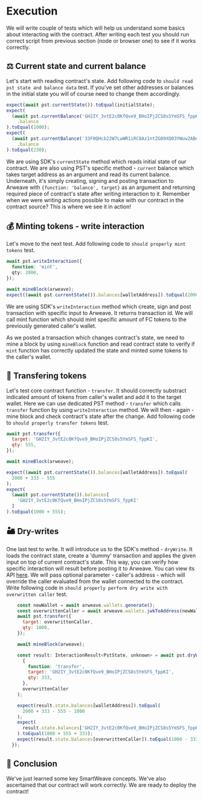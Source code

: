 # Execution

We will write couple of tests which will help us understand some basics about interacting with the contract. After writing each test you should run correct script from previous section (node or browser one) to see if it works correctly.

## ⚖️ Current state and current balance

Let's start with reading contract's state. Add following code to `should read pst state and balance data` test. If you've set other addresses or balances in the initial state you will of course need to change them accordingly.

```js
expect(await pst.currentState()).toEqual(initialState);
expect(
  (await pst.currentBalance('GH2IY_3vtE2c0KfQve9_BHoIPjZCS8s5YmSFS_fppKI'))
    .balance
).toEqual(1000);
expect(
  (await pst.currentBalance('33F0QHcb22W7LwWR1iRC8Az1ntZG09XQ03YWuw2ABqA'))
    .balance
).toEqual(230);
```

We are using SDK's `currentState` method which reads initial state of our contract. We are also using PST's specific method - `current` balance which takes target address as an argument and read its current balance. Underneath, it's simply creating, signing and posting transaction to Arweave with `{function: 'balance', target}` as an argument and returning required piece of contract's state after writing interaction to it. Remember when we were writing actions possible to make with our contract in the contract source? This is where we see it in action!

## 💰 Minting tokens - write interaction

Let's move to the next test. Add following code to `should properly mint tokens` test.

```ts
await pst.writeInteraction({
  function: 'mint',
  qty: 2000,
});

await mineBlock(arweave);
expect((await pst.currentState()).balances[walletAddress]).toEqual(2000);
```

We are using SDK's `writeInteraction` method which create, sign and post transaction with specific input to Arweave. It returns transaction id. We will call mint function which should mint specific amount of FC tokens to the previously generated caller's wallet.

As we posted a transaction which changes contract's state, we need to mine a block by using `mineBlock` function and read contract state to verify if `mint` function has correctly updated the state and minted some tokens to the caller's wallet.

## 💸 Transfering tokens

Let's test core contract function - `transfer`. It should correctly substract indicated amount of tokens from caller's wallet and add it to the target wallet. Here we can use dedicated PST method - `transfer` which calls `transfer` function by using `writeInteraction` method. We will then - again - mine block and check contract's state after the change. Add following code to `should properly transfer tokens` test.

```js
await pst.transfer({
  target: 'GH2IY_3vtE2c0KfQve9_BHoIPjZCS8s5YmSFS_fppKI',
  qty: 555,
});

await mineBlock(arweave);

expect((await pst.currentState()).balances[walletAddress]).toEqual(
  2000 + 333 - 555
);
expect(
  (await pst.currentState()).balances[
    'GH2IY_3vtE2c0KfQve9_BHoIPjZCS8s5YmSFS_fppKI'
  ]
).toEqual(1000 + 555);
```

## 🏜️ Dry-writes

One last test to write. It will introduce us to the SDK's method - `dryWrite`. It loads the contract state, create a 'dummy' transaction and applies the given input on top of current contract's state. This way, you can verify how specific interaction will result before posting it to Arweave. You can view its API [here](https://github.com/redstone-finance/redstone-smartcontracts/blob/main/src/contract/Contract.ts). We will pass optional parameter - caller's address - which will override the caller evaluated from the wallet connected to the contract.
Write following code in `should properly perform dry write with overwritten caller` test.

```js
    const newWallet = await arweave.wallets.generate();
    const overwrittenCaller = await arweave.wallets.jwkToAddress(newWallet);
    await pst.transfer({
      target: overwrittenCaller,
      qty: 1000,
    });

    await mineBlock(arweave);

    const result: InteractionResult<PstState, unknown> = await pst.dryWrite(
      {
        function: 'transfer',
        target: 'GH2IY_3vtE2c0KfQve9_BHoIPjZCS8s5YmSFS_fppKI',
        qty: 333,
      },
      overwrittenCaller
    );

    expect(result.state.balances[walletAddress]).toEqual(
      2000 + 333 - 555 - 1000
    );
    expect(
      result.state.balances['GH2IY_3vtE2c0KfQve9_BHoIPjZCS8s5YmSFS_fppKI']
    ).toEqual(1000 + 555 + 333);
    expect(result.state.balances[overwrittenCaller]).toEqual(1000 - 333);
  });
```

## 🎊 Conclusion

We've just learned some key SmartWeave concepts. We've also ascertained that our contract will work correctly. We are ready to deploy the contract!
